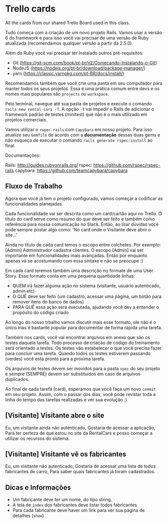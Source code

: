 # Trello cards

All the cards from our shared Trello Board used in this class.


Tudo começa com a criação de um novo projeto Rails. Vamos usar a versão 6 do framework e para isso você vai precisar de uma versão de Ruby atualizada (recomendamos qualquer versão a partir da 2.5.0).

Além do Ruby você vai precisar ter instalado outros pré-requisitos:

- Git (https://git-scm.com/book/pt-br/v2/Começando-Instalando-o-Git)
- NodeJS (https://nodejs.org/pt-br/download/package-manager/)
- yarn (https://classic.yarnpkg.com/pt-BR/docs/install/)

Recomendamos também que você crie uma pasta em seu computador para manter todos os seus projetos. Essa é uma prática comum entre devs e os nomes mais populares são `projects` ou `workspace`. 

Pelo terminal, navegue até sua pasta de projetos e execute o comando `rails new rental-cars -T`.  A opção `-T` vai impedir o Rails de adicionar o framework padrão de testes (minitest) que não é o mais utilizado em projetos comerciais.

Vamos utilizar o `rspec-rails` com `Capybara` em nosso projeto. Para isso atualize seu `Gemfile` de acordo com a **documentação** dessas duas gems e não esqueça de executar o comando `rails generate rspec:install` ao final.


Documentações:

Rails: http://guides.rubyonrails.org/
rspec: https://github.com/rspec/rspec-rails
capybara: https://github.com/teamcapybara/capybara

## Fluxo de Trabalho

Agora que você já tem o projeto configurado, vamos começar a codificar as funcionalidades planejadas. 

Cada funcionalidade vai ser descrita como um card/cartão aqui no Trello. O título do card serve como resumo do que deve ser feito e também como referência para nossa comunicação no Slack. Então, ao tirar dúvidas você pode sempre postar algo como: 'No card onde o Visitante deve abrir o site...' 

Ainda no título de cada card temos o escopo entre colchetes. Por exemplo: [Admin] Administrador cadastra clientes. O escopo [Admin] vai ser importante em funcionalidades mais avançadas. Então por enquanto apenas vá se acostumando com essa sintaxe  e não se preocupe :) 

Em cada card teremos também uma descrição no formate de uma User Story. Esse formato conta em uma pequena quantidade linhas:
- QUEM irá fazer alguma ação no sistema (visitante, usuário autenticado, admin etc)
- O QUÊ deve ser feito (um cadastro, acessar uma página, um botão para remover itens do banco de dados)
- PARA QUÊ essa ação será executada, ajudando você dev a entender o propósito do código criado

Ao longo do nosso trbalho vamos discutir mais esse formato, ele não é o único mas é bastante popular para documentar de forma rápida uma tarefa.

Também nos cards, você vai encontrar arquivos em anexo que são os testes daquela tarefa. Todo processo de criação de código do treinamento será orientado a testes. Os testes vão estabelecer o que você precisa fazer para concluir uma tarefa. Quando todos os testes estiverem passando (verdes) você está pronto para a próxima tarefa.

Os arquivos de testes devem ser movidos para a pasta `spec` do seu projeto e sempre (SEMPRE) devem ser substituídos em caso de arquivos duplicados.

Ao final de cada tarefa (card), esperamos que você faça um novo `commit` em seu projeto. Assim, com o passar dos dias, você pode revistar toda a linha do tempo das tarefas realizadas e ver sua evolução :)

## [Visitante] Visitante abre o site

Eu, um visitante ainda não autenticado,
Gostaria de acessar a aplicação,
Para ter certeza de que estou no site da RentalCars e posso começar a utilizar os recursos do sistema.

## [Visitante] Visitante vê os fabricantes

Eu, um visitante não autenticado,
Gostaria de acessar uma lista de todos fabricantes de carro,
Para saber quais fabricantes já foram cadastrados.

## Dicas e Informações

- Um fabricante deve ter um nome, do tipo string. 
- A tela de `index` dos fabricantes deve listar todos fabricantes
- Para cada fabricante deve haver um link para ver sua página de detalhes (`show`)
